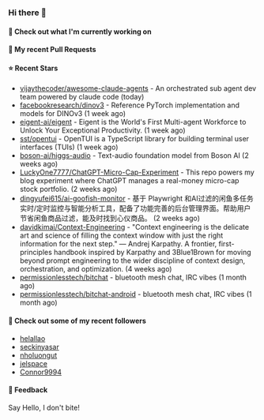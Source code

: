 ### Hi there 👋

#### 👷 Check out what I'm currently working on

#### 🔨 My recent Pull Requests


#### ⭐ Recent Stars

- [vijaythecoder/awesome-claude-agents](https://github.com/vijaythecoder/awesome-claude-agents) - An orchestrated sub agent dev team powered by claude code (today)
- [facebookresearch/dinov3](https://github.com/facebookresearch/dinov3) - Reference PyTorch implementation and models for DINOv3 (1 week ago)
- [eigent-ai/eigent](https://github.com/eigent-ai/eigent) - Eigent is the World&#39;s First Multi-agent Workforce to Unlock Your Exceptional Productivity. (1 week ago)
- [sst/opentui](https://github.com/sst/opentui) - OpenTUI is a TypeScript library for building terminal user interfaces (TUIs) (1 week ago)
- [boson-ai/higgs-audio](https://github.com/boson-ai/higgs-audio) - Text-audio foundation model from Boson AI (2 weeks ago)
- [LuckyOne7777/ChatGPT-Micro-Cap-Experiment](https://github.com/LuckyOne7777/ChatGPT-Micro-Cap-Experiment) - This repo powers my blog experiment where ChatGPT manages a real-money micro-cap stock portfolio. (2 weeks ago)
- [dingyufei615/ai-goofish-monitor](https://github.com/dingyufei615/ai-goofish-monitor) - 基于 Playwright 和AI过滤的闲鱼多任务实时/定时监控与智能分析工具，配备了功能完善的后台管理界面。帮助用户节省闲鱼商品过滤，能及时找到心仪商品。 (2 weeks ago)
- [davidkimai/Context-Engineering](https://github.com/davidkimai/Context-Engineering) - &#34;Context engineering is the delicate art and science of filling the context window with just the right information for the next step.&#34; — Andrej Karpathy. A frontier, first-principles handbook inspired by Karpathy and 3Blue1Brown for moving beyond prompt engineering to the wider discipline of context design, orchestration, and optimization. (4 weeks ago)
- [permissionlesstech/bitchat](https://github.com/permissionlesstech/bitchat) - bluetooth mesh chat, IRC vibes (1 month ago)
- [permissionlesstech/bitchat-android](https://github.com/permissionlesstech/bitchat-android) - bluetooth mesh chat, IRC vibes (1 month ago)

#### 👯 Check out some of my recent followers

- [helallao](https://github.com/helallao)
- [seckinyasar](https://github.com/seckinyasar)
- [nholuongut](https://github.com/nholuongut)
- [jelspace](https://github.com/jelspace)
- [Connor9994](https://github.com/Connor9994)

#### 💬 Feedback

Say Hello, I don't bite!